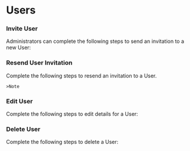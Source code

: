 # Users

### Invite User

Administrators can complete the following steps to send an invitation to a new User:

### Resend User Invitation

Complete the following steps to resend an invitation to a User.

    >Note 

### Edit User

Complete the following steps to edit details for a User:

### Delete User

Complete the following steps to delete a User:


